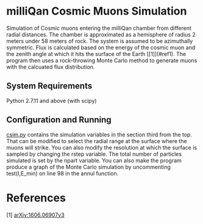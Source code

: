 milliQan Cosmic Muons Simulation
================================

Simulation of Cosmic muons entering the milliQan chamber from different radial distances. The chamber is approximated as a hemisphere of radius 2 meters under 58 meters of rock. The system is assumed to be
azimuthally symmetric. Flux is calculated based on the energy of the cosmic muon and the zenith angle at which it hits the surface of the Earth \[[1]\](#ref1). The program then uses a rock-throwing Monte Carlo
method to generate muons with the calcuated flux distribution.

System Requirements
-------------------

Python 2.7.11 and above (with scipy)

Configuration and Running
-------------------------

[csim.py](../master/csim.py) contains the simulation variables in the section third from the top. That can be modified to select the radial range at the surface where the muons will strike. You can also modify
the resolution at which the surface is sampled by changing the rstep variable. The total number of particles simulated is set by the npart variable. You can also make the program produce a graph of the Monte
Carlo simulation by uncommenting test(I,E_min) on line 98 in the annul function.

References
==========
<a name="ref1"></a>\[1\] [arXiv:1606.06907v3](https://arxiv.org/pdf/1606.06907.pdf)

